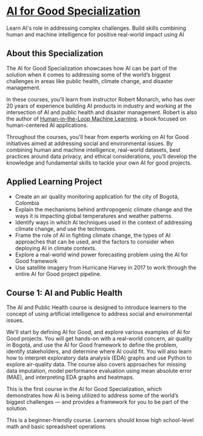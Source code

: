 # [AI for Good Specialization](https://www.deeplearning.ai/courses/ai-for-good/)
Learn AI's role in addressing complex challenges. Build skills combining human and machine intelligence for positive real-world impact using AI

## About this Specialization
The AI for Good Specialization showcases how AI can be part of the solution when it comes to addressing some of the world’s biggest challenges in areas like public health, climate change, and disaster management.

In these courses, you’ll learn from instructor Robert Monarch, who has over 20 years of experience building AI products in industry and working at the intersection of AI and public health and disaster management. Robert is also the author of [Human-in-the-Loop Machine Learning](https://www.manning.com/books/human-in-the-loop-machine-learning), a book focused on human-centered AI applications. 

Throughout the courses, you'll hear from experts working on AI for Good initiatives aimed at addressing social and environmental issues. By combining human and machine intelligence, real-world datasets, best practices around data privacy, and ethical considerations, you’ll develop the knowledge and fundamental skills to tackle your own AI for good projects.

## Applied Learning Project
- Create an air quality monitoring application for the city of Bogotá, Colombia
- Explain the mechanisms behind anthropogenic climate change and the ways it is impacting global temperatures and weather patterns. 
- Identify ways in which AI techniques used in the context of addressing climate change, and use the techniques.
- Frame the role of AI in fighting climate change, the types of AI approaches that can be used, and the factors to consider when deploying AI in climate contexts.
- Explore a real-world wind power forecasting problem using the AI for Good framework 
- Use satellite imagery from Hurricane Harvey in 2017 to work through the entire AI for Good project pipeline.

## Course 1: AI and Public Health
The AI and Public Health course is designed to introduce learners to the concept of using artificial intelligence to address social and environmental issues.

We'll start by defining AI for Good, and explore various examples of AI for Good projects. You will get hands-on with a real-world concern, air quality in Bogotá, and use the AI for Good framework to define the problem, identify stakeholders, and determine where AI could fit. You will also learn how to interpret exploratory data analysis (EDA) graphs and use Python to explore air-quality data. The course also covers approaches for missing data imputation, model performance evaluation using mean absolute error (MAE), and interpreting EDA graphs and heatmaps.

This is the first course in the AI for Good Specialization, which demonstrates how AI is being utilized to address some of the world’s biggest challenges — and provides a framework for you to be part of the solution. 

This is a beginner-friendly course. Learners should know high school-level math and basic spreadsheet operations
